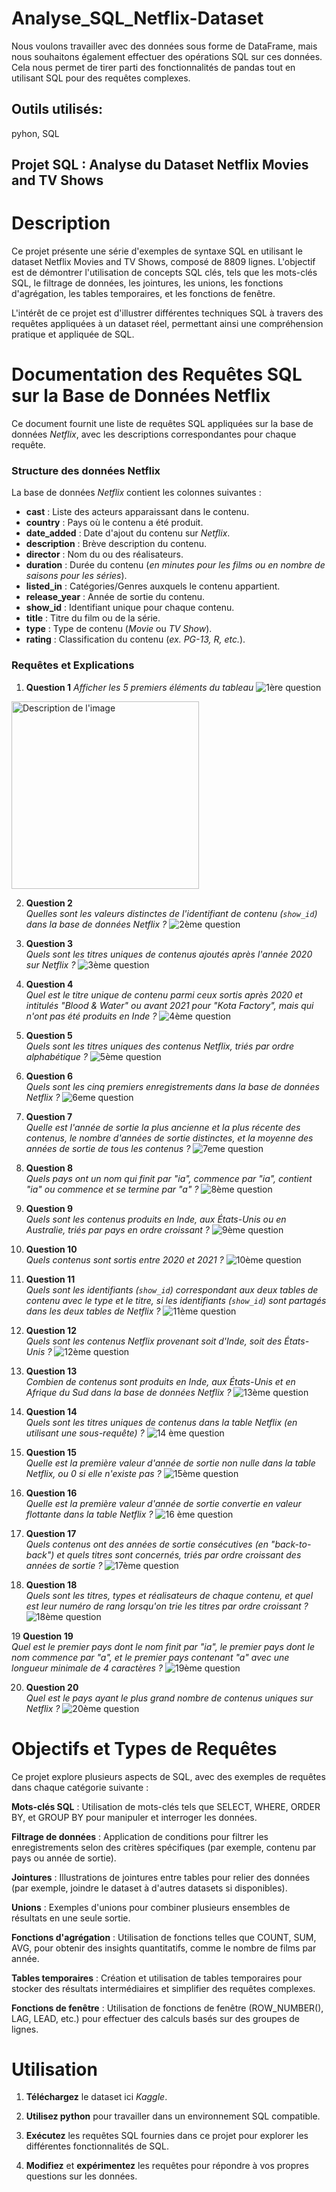 # Analyse_SQL_Netflix-Dataset
 
Nous voulons travailler avec des données sous forme de DataFrame, mais nous souhaitons également effectuer des opérations SQL sur ces données. Cela nous permet de tirer parti des fonctionnalités de pandas tout en utilisant SQL pour des requêtes complexes.

## Outils utilisés:
pyhon, SQL


## Projet SQL : Analyse du Dataset Netflix Movies and TV Shows



# Description
Ce projet présente une série d'exemples de syntaxe SQL en utilisant le dataset Netflix Movies and TV Shows, composé de 8809 lignes. 
L'objectif est de démontrer l'utilisation de concepts SQL clés, tels que les mots-clés SQL, le filtrage de données, les jointures, les unions, les fonctions d'agrégation, les tables temporaires, et les fonctions de fenêtre.

L'intérêt de ce projet est d'illustrer différentes techniques SQL à travers des requêtes appliquées à un dataset réel, permettant ainsi une compréhension pratique et appliquée de SQL.

# **Documentation des Requêtes SQL sur la Base de Données Netflix**

Ce document fournit une liste de requêtes SQL appliquées sur la base de données _Netflix_, avec les descriptions correspondantes pour chaque requête.

### **Structure des données Netflix**

La base de données _Netflix_ contient les colonnes suivantes :

- **cast** : Liste des acteurs apparaissant dans le contenu.
- **country** : Pays où le contenu a été produit.
- **date_added** : Date d'ajout du contenu sur _Netflix_.
- **description** : Brève description du contenu.
- **director** : Nom du ou des réalisateurs.
- **duration** : Durée du contenu (_en minutes pour les films ou en nombre de saisons pour les séries_).
- **listed_in** : Catégories/Genres auxquels le contenu appartient.
- **release_year** : Année de sortie du contenu.
- **show_id** : Identifiant unique pour chaque contenu.
- **title** : Titre du film ou de la série.
- **type** : Type de contenu (_Movie_ ou _TV Show_).
- **rating** : Classification du contenu (_ex. PG-13, R, etc._).

### **Requêtes et Explications**
1. **Question 1**
   _Afficher les 5 premiers éléments du tableau_
![1ère question](https://github.com/user-attachments/assets/53eba979-17bd-4f0b-b0b9-885c6416903d)
<img src="https://github.com/user-attachments/assets/53eba979-17bd-4f0b-b0b9-885c6416903d" alt="Description de l'image" width="300">


2. **Question 2**  
   _Quelles sont les valeurs distinctes de l'identifiant de contenu (`show_id`) dans la base de données Netflix ?_
![2ème question](https://github.com/user-attachments/assets/1fce5968-97ce-4357-b76c-797a939a69d7)


3. **Question 3**  
   _Quels sont les titres uniques de contenus ajoutés après l'année 2020 sur Netflix ?_
![3ème question](https://github.com/user-attachments/assets/a53fc61a-45f9-4b23-98b7-d8ffed14df2f)


4. **Question 4**  
   _Quel est le titre unique de contenu parmi ceux sortis après 2020 et intitulés "Blood & Water" ou avant 2021 pour "Kota Factory", mais qui n'ont pas été produits en Inde ?_
![4ème question](https://github.com/user-attachments/assets/e57d921d-97a4-4fc0-8339-a93655f6fc50)


5. **Question 5**  
   _Quels sont les titres uniques des contenus Netflix, triés par ordre alphabétique ?_
![5ème question](https://github.com/user-attachments/assets/1aaab035-0c14-40eb-b5fb-988851f866b4)

 

6. **Question 6**  
   _Quels sont les cinq premiers enregistrements dans la base de données Netflix ?_
![6eme question](https://github.com/user-attachments/assets/1b2d41f2-9b6a-47a3-a6c3-05213d4b3087)



7. **Question 7**  
   _Quelle est l'année de sortie la plus ancienne et la plus récente des contenus, le nombre d'années de sortie distinctes, et la moyenne des années de sortie de tous les contenus ?_
![7eme question](https://github.com/user-attachments/assets/e48d8419-4e7a-4b0a-8e6f-1c2c651cba8c)

   

8. **Question 8**  
   _Quels pays ont un nom qui finit par "ia", commence par "ia", contient "ia" ou commence et se termine par "a" ?_
![8ème question](https://github.com/user-attachments/assets/4a77ca9f-d254-4c85-be1e-027ac1a0ffde)


9. **Question 9**  
   _Quels sont les contenus produits en Inde, aux États-Unis ou en Australie, triés par pays en ordre croissant ?_
![9ème question](https://github.com/user-attachments/assets/36d94ae3-6492-4f45-b524-544b33527f01)



10. **Question 10**  
   _Quels contenus sont sortis entre 2020 et 2021 ?_
![10ème question](https://github.com/user-attachments/assets/c9b9953f-f1f9-4965-8b47-a731c6aa945a)



11. **Question 11**  
    _Quels sont les identifiants (`show_id`) correspondant aux deux tables de contenu avec le type et le titre, si les identifiants (`show_id`) sont partagés dans les deux tables de Netflix ?_
![11ème question](https://github.com/user-attachments/assets/66b36ba4-3887-4ffe-8c0b-572c1c5ad7ab)



12. **Question 12**  
    _Quels sont les contenus Netflix provenant soit d'Inde, soit des États-Unis ?_
![12ème question](https://github.com/user-attachments/assets/b878f9dd-4e9c-467d-b59b-da8456c8295e)



13. **Question 13**  
    _Combien de contenus sont produits en Inde, aux États-Unis et en Afrique du Sud dans la base de données Netflix ?_
![13ème question](https://github.com/user-attachments/assets/f0f7157c-9d4c-4b9c-931f-feb4a5213ef9)



14. **Question 14**  
    _Quels sont les titres uniques de contenus dans la table Netflix (en utilisant une sous-requête) ?_
![14 ème question](https://github.com/user-attachments/assets/ad4178aa-1766-4095-b4cb-14eb865b2ed1)



15. **Question 15**  
    _Quelle est la première valeur d'année de sortie non nulle dans la table Netflix, ou 0 si elle n'existe pas ?_
![15ème question](https://github.com/user-attachments/assets/a0b85877-c0ae-42c5-ac1e-5689c18d8a32)



16. **Question 16**  
    _Quelle est la première valeur d'année de sortie convertie en valeur flottante dans la table Netflix ?_
![16 ème question](https://github.com/user-attachments/assets/594ade8f-5bd0-41a4-a076-1f3715a0eead)



17. **Question 17**  
    _Quels contenus ont des années de sortie consécutives (en "back-to-back") et quels titres sont concernés, triés par ordre croissant des années de sortie ?_
![17ème question](https://github.com/user-attachments/assets/61a5f89d-4d78-46a1-a635-7ed7bf261807)



18. **Question 18**  
    _Quels sont les titres, types et réalisateurs de chaque contenu, et quel est leur numéro de rang lorsqu'on trie les titres par ordre croissant ?_
![18ème question](https://github.com/user-attachments/assets/a709b53a-502c-404a-b353-bf75a58a3c1f)



19 **Question 19**  
    _Quel est le premier pays dont le nom finit par "ia", le premier pays dont le nom commence par "a", et le premier pays contenant "a" avec une longueur minimale de 4 caractères ?_
![19ème question](https://github.com/user-attachments/assets/a147f0ad-f65c-4d7b-9f4c-ab7a81559d6b)



20. **Question 20**  
    _Quel est le pays ayant le plus grand nombre de contenus uniques sur Netflix ?_
![20ème question](https://github.com/user-attachments/assets/d6f8cb38-8df6-4736-a639-d40deb0c0176)



# Objectifs et Types de Requêtes
Ce projet explore plusieurs aspects de SQL, avec des exemples de requêtes dans chaque catégorie suivante :

**Mots-clés SQL** :  Utilisation de mots-clés tels que SELECT, WHERE, ORDER BY, et GROUP BY pour manipuler et interroger les données.

**Filtrage de données** : Application de conditions pour filtrer les enregistrements selon des critères spécifiques (par exemple, contenu par pays ou année de sortie).

**Jointures** : Illustrations de jointures entre tables pour relier des données (par exemple, joindre le dataset à d'autres datasets si disponibles).

**Unions** : Exemples d'unions pour combiner plusieurs ensembles de résultats en une seule sortie.

**Fonctions d'agrégation** : Utilisation de fonctions telles que COUNT, SUM, AVG, pour obtenir des insights quantitatifs, comme le nombre de films par année.

**Tables temporaires** : Création et utilisation de tables temporaires pour stocker des résultats intermédiaires et simplifier des requêtes complexes.

**Fonctions de fenêtre** : Utilisation de fonctions de fenêtre (ROW_NUMBER(), LAG, LEAD, etc.) pour effectuer des calculs basés sur des groupes de lignes.


# **Utilisation**

1. **Téléchargez** le dataset ici _Kaggle_.

2. **Utilisez python** pour travailler dans un environnement SQL compatible.

3. **Exécutez** les requêtes SQL fournies dans ce projet pour explorer les différentes fonctionnalités de SQL.

4. **Modifiez** et **expérimentez** les requêtes pour répondre à vos propres questions sur les données.

